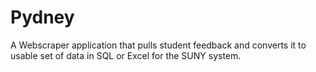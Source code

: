 # Pydney
A Webscraper application that pulls student feedback and converts it to  usable set of data in SQL or Excel for the SUNY system.

